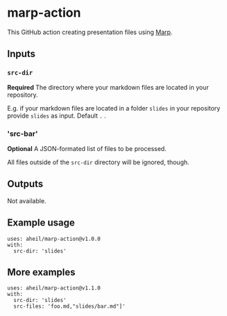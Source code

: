 # marp-action
This  GitHub action creating presentation files using [Marp](https://marp.app/). 

## Inputs

### `src-dir`

**Required** The directory where your markdown files are located in your repository.  

E.g. if your markdown files are located in a folder `slides` in your repository provide `slides` as input. Default `.` .

### 'src-bar' 

**Optional** A JSON-formated list of files to be processed.

All files outside of the `src-dir` directory will be ignored, though.

## Outputs

Not available.

## Example usage
```
uses: aheil/marp-action@v1.0.0
with:
  src-dir: 'slides'  
```

## More examples

```
uses: aheil/marp-action@v1.1.0
with:
  src-dir: 'slides'
  src-files: 'foo.md,"slides/bar.md"]'
```